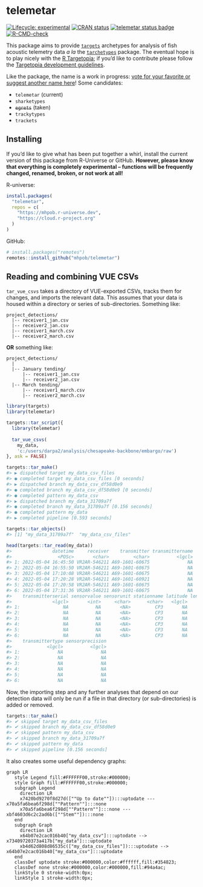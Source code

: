 
<!-- README.md is generated from README.Rmd. Please edit that file -->

# telemetar

<!-- badges: start -->

[![Lifecycle:
experimental](https://img.shields.io/badge/lifecycle-experimental-orange.svg)](https://lifecycle.r-lib.org/articles/stages.html#experimental)
[![CRAN
status](https://www.r-pkg.org/badges/version/telemetar)](https://CRAN.R-project.org/package=telemetar)
[![telemetar status
badge](https://mhpob.r-universe.dev/badges/telemetar)](https://mhpob.r-universe.dev/telemetar)
[![R-CMD-check](https://github.com/mhpob/telemetar/actions/workflows/R-CMD-check.yaml/badge.svg)](https://github.com/mhpob/telemetar/actions/workflows/R-CMD-check.yaml)
<!-- badges: end -->

This package aims to provide
[`targets`](https://docs.ropensci.org/targets/) archetypes for analysis
of fish acoustic telemetry data *a la* the
[`tarchetypes`](https://docs.ropensci.org/tarchetypes/) package. The
eventual hope is to play nicely with the [R
Targetopia](https://wlandau.github.io/targetopia/); if you’d like to
contribute please follow the [Targetopia development
guidelines](https://wlandau.github.io/targetopia/contributing.html).

Like the package, the name is a work in progress: [vote for your
favorite or suggest another name
here](https://github.com/mhpob/telemetar/discussions/2)! Some
candidates:

- `telemetar` (current)
- `sharketypes`
- ~~`egrets`~~ (taken)
- `trackytypes`
- `trackets`

## Installing

If you’d like to give what has been put together a whirl, install the
current version of this package from R-Universe or GitHub. **However,
please know that everything is completely experimental – functions will
be frequently changed, renamed, broken, or not work at all!**

R-universe:

``` r
install.packages(
  "telemetar",
  repos = c(
    "https://mhpob.r-universe.dev",
    "https://cloud.r-project.org"
  )
)
```

GitHub:

``` r
# install.packages("remotes")
remotes::install_github("mhpob/telemetar")
```

## Reading and combining VUE CSVs

`tar_vue_csvs` takes a directory of VUE-exported CSVs, tracks them for
changes, and imports the relevant data. This assumes that your data is
housed within a directory or series of sub-directories. Something like:

    project_detections/
      |-- receiver1_jan.csv
      |-- receiver2_jan.csv
      |-- receiver1_march.csv
      |-- receiver2_march.csv

**OR** something like:

    project_detections/
      |
      |-- January tending/
          |-- receiver1_jan.csv
          |-- receiver2_jan.csv
      |-- March tending/
          |-- receiver1_march.csv
          |-- receiver2_march.csv

``` r
library(targets)
library(telemetar)
```

``` r
targets::tar_script({
  library(telemetar)
  
  tar_vue_csvs(
    my_data,
    'c:/users/darpa2/analysis/chesapeake-backbone/embargo/raw')
}, ask = FALSE)

targets::tar_make()
#> ▶ dispatched target my_data_csv_files
#> ● completed target my_data_csv_files [0 seconds]
#> ▶ dispatched branch my_data_csv_df58d0e9
#> ● completed branch my_data_csv_df58d0e9 [0 seconds]
#> ● completed pattern my_data_csv
#> ▶ dispatched branch my_data_31709a7f
#> ● completed branch my_data_31709a7f [0.156 seconds]
#> ● completed pattern my_data
#> ▶ completed pipeline [0.593 seconds]
```

``` r
targets::tar_objects()
#> [1] "my_data_31709a7f"  "my_data_csv_files"

head(targets::tar_read(my_data))
#>               datetime     receiver    transmitter transmittername
#>                 <POSc>       <char>         <char>          <lgcl>
#> 1: 2022-05-04 16:45:50 VR2AR-546211 A69-1601-60675              NA
#> 2: 2022-05-04 16:55:50 VR2AR-546211 A69-1601-60675              NA
#> 3: 2022-05-04 17:10:08 VR2AR-546211 A69-1601-60675              NA
#> 4: 2022-05-04 17:20:28 VR2AR-546211 A69-1601-60921              NA
#> 5: 2022-05-04 17:20:58 VR2AR-546211 A69-1601-60675              NA
#> 6: 2022-05-04 17:31:36 VR2AR-546211 A69-1601-60675              NA
#>    transmitterserial sensorvalue sensorunit stationname latitude longitude
#>               <lgcl>       <int>     <char>      <char>   <lgcl>    <lgcl>
#> 1:                NA          NA       <NA>         CP3       NA        NA
#> 2:                NA          NA       <NA>         CP3       NA        NA
#> 3:                NA          NA       <NA>         CP3       NA        NA
#> 4:                NA          NA       <NA>         CP3       NA        NA
#> 5:                NA          NA       <NA>         CP3       NA        NA
#> 6:                NA          NA       <NA>         CP3       NA        NA
#>    transmittertype sensorprecision
#>             <lgcl>          <lgcl>
#> 1:              NA              NA
#> 2:              NA              NA
#> 3:              NA              NA
#> 4:              NA              NA
#> 5:              NA              NA
#> 6:              NA              NA
```

Now, the importing step and any further analyses that depend on our
detection data will only be run if a file in that directory (or
sub-directories) is added or removed.

``` r
targets::tar_make()
#> ✔ skipped target my_data_csv_files
#> ✔ skipped branch my_data_csv_df58d0e9
#> ✔ skipped pattern my_data_csv
#> ✔ skipped branch my_data_31709a7f
#> ✔ skipped pattern my_data
#> ✔ skipped pipeline [0.156 seconds]
```

It also creates some useful dependency graphs:

``` mermaid
graph LR
   style Legend fill:#FFFFFF00,stroke:#000000;
   style Graph fill:#FFFFFF00,stroke:#000000;
   subgraph Legend
     direction LR
     x7420bd9270f8d27d([""Up to date""]):::uptodate --- x70a5fa6bea6f298d[""Pattern""]:::none
     x70a5fa6bea6f298d[""Pattern""]:::none --- xbf4603d6c2c2ad6b([""Stem""]):::none
   end
   subgraph Graph
     direction LR
     x64b07e2cac016b40["my_data_csv"]:::uptodate --> x73409720373a417b["my_data"]:::uptodate
     xb4d62d808d86535c(["my_data_csv_files"]):::uptodate --> x64b07e2cac016b40["my_data_csv"]:::uptodate
   end
   classDef uptodate stroke:#000000,color:#ffffff,fill:#354823;
   classDef none stroke:#000000,color:#000000,fill:#94a4ac;
   linkStyle 0 stroke-width:0px;
   linkStyle 1 stroke-width:0px;
```
